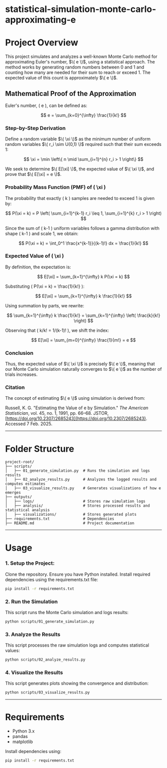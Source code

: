 # statistical-simulation-monte-carlo-approximating-e

# Project Overview

This project simulates and analyzes a well-known Monte Carlo method for approximating Euler's number, $\( e \)$, using a statistical approach. The method works by generating random numbers between 0 and 1 and counting how many are needed for their sum to reach or exceed 1. The expected value of this count is approximately $\( e \)$.

## Mathematical Proof of the Approximation

Euler's number, \( e \), can be defined as:

$$ e = \sum_{k=0}^{\infty} \frac{1}{k!} $$

### Step-by-Step Derivation

Define a random variable $\( \xi \)$ as the minimum number of uniform random variables $\( r_i \sim U(0,1) \)$ required such that their sum exceeds 1:

$$ \xi = \min \left\{ n \mid \sum_{i=1}^{n} r_i > 1 \right\} $$

We seek to determine $\( E[\xi] \)$, the expected value of $\( \xi \)$, and prove that $\( E[\xi] = e \)$.

### Probability Mass Function (PMF) of \( \xi \)

The probability that exactly \( k \) samples are needed to exceed 1 is given by:

$$ P(\xi = k) = P \left( \sum_{i=1}^{k-1} r_i \leq 1, \sum_{i=1}^{k} r_i > 1 \right) $$

Since the sum of \( k-1 \) uniform variables follows a gamma distribution with shape \( k-1 \) and scale 1, we obtain:

$$ P(\xi = k) = \int_0^1 \frac{x^{k-1}}{(k-1)!} dx = \frac{1}{k!} $$

### Expected Value of \( \xi \)

By definition, the expectation is:

$$ E[\xi] = \sum_{k=1}^{\infty} k P(\xi = k) $$

Substituting \( P(\xi = k) = \frac{1}{k!} \):

$$ E[\xi] = \sum_{k=1}^{\infty} k \frac{1}{k!} $$

Using summation by parts, we rewrite:

$$ \sum_{k=1}^{\infty} k \frac{1}{k!} = \sum_{k=1}^{\infty} \left( \frac{k}{k!} \right) $$

Observing that \( k/k! = 1/(k-1)! \), we shift the index:

$$ E[\xi] = \sum_{m=0}^{\infty} \frac{1}{m!} = e $$

### Conclusion

Thus, the expected value of $\( \xi \)$ is precisely $\( e \)$, meaning that our Monte Carlo simulation naturally converges to $\( e \)$ as the number of trials increases.

### Citation

The concept of estimating $\( e \)$ using simulation is derived from:

Russell, K. G. "Estimating the Value of e by Simulation." *The American Statistician*, vol. 45, no. 1, 1991, pp. 66–68. JSTOR, [https://doi.org/10.2307/2685243](https://doi.org/10.2307/2685243). Accessed 7 Feb. 2025.

---

# Folder Structure

```
project-root/
├── scripts/
│   ├── 01_generate_simulation.py  # Runs the simulation and logs results
│   ├── 02_analyze_results.py      # Analyzes the logged results and computes estimates
│   ├── 03_visualize_results.py    # Generates visualizations of how e emerges
├── outputs/
│   ├── logs/                      # Stores raw simulation logs
│   ├── analysis/                  # Stores processed results and statistical analysis
│   ├── visualizations/            # Stores generated plots
├── requirements.txt               # Dependencies
├── README.md                      # Project documentation
```

---

# Usage

### 1. Setup the Project:

Clone the repository.
Ensure you have Python installed.
Install required dependencies using the requirements.txt file:

```sh
pip install -r requirements.txt
```

### 2. Run the Simulation

This script runs the Monte Carlo simulation and logs results:

```sh
python scripts/01_generate_simulation.py
```

### 3. Analyze the Results

This script processes the raw simulation logs and computes statistical values:

```sh
python scripts/02_analyze_results.py
```

### 4. Visualize the Results

This script generates plots showing the convergence and distribution:

```sh
python scripts/03_visualize_results.py
```

---

# Requirements

- Python 3.x
- pandas
- matplotlib

Install dependencies using:

```sh
pip install -r requirements.txt
```
